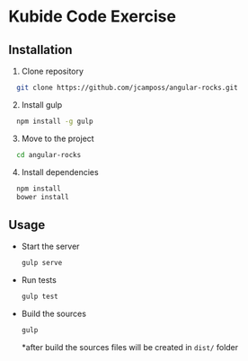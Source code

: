 # Kubide Code Exercise

## Installation
1. Clone repository
  ```bash
    git clone https://github.com/jcamposs/angular-rocks.git
  ```
2. Install gulp
  ```bash
    npm install -g gulp
  ```

3. Move to the project
  ```bash
    cd angular-rocks
  ```

4. Install dependencies
  ```bash
    npm install
    bower install
  ```

## Usage
 * Start the server
   ```bash
   gulp serve
   ```
 * Run tests
    ```bash
    gulp test
    ```
 * Build the sources
    ```bash
    gulp
    ```
    *after build the sources files will be created in ```dist/``` folder
